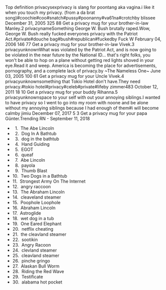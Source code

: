 Top definition privacysexprivacy is slang for poontang aka vagina.i like it when you touch my privacy. (from a da brat song)#coochie#coo#snatch#pussy#poonanny#va61na#crotchby blissee December 31, 2005 325 88 Get a privacy mug for your brother-in-law Manley.2 privacynameSomething George W. Bush brutally raped.Wow, George W. Bush really fucked everyones privacy with the Patriot Act.#private#douche bag#bush#republican#fuckedby Fuck W February 04, 2006 146 77 Get a privacy mug for your brother-in-law Vivek.3 privacyunknownWhat was violated by the Patriot Act, and is now going to be violated in the near future by the National ID... that's right folks, you won't be able to hop on a plane without getting red lights shoved in your eye.Read it and weep. America is becoming the place for advertisements, pornography, and a complete lack of privacy.by ~The Nameless One~ June 03, 2005 100 61 Get a privacy mug for your Uncle Vivek.4 privacyunknownsomething that Tokio Hotel don't have.They need privacy.#tokio hotel#privacy#celeb#private#lifeby zimmer483 October 12, 2011 18 10 Get a privacy mug for your buddy Rihanna.5 privacyunknownspace to your self with out your annoying siblings.I wanted to have privacy so I went to go into my room with noone and be alone without my annoying siblings because I had enough of them#i will become calmby jimiu December 07, 2017 5 3 Get a privacy mug for your papa Günter.Trending RN - September 11, 2018

*     1.  The Abe Lincoln
*     2.  Dog In A Bathtub
*     3.  dog in the bathtub
*     4.  Hand Guiding
*     5.  EGOT
*     6.  queaf
*     7.  Abe Lincoln
*     8.  payola
*     9.  Thumb Blast
*   10.  Two Dogs in a Bathtub
*   11.  Strongest Army On The Internet
*   12.  angry raccoon
*   13.  The Abraham Lincoln
*   14.  cleaveland steamer
*   15.  Poophole Loophole
*   16.  Abraham Lincoln
*   17.  Astroglide
*   18.  wet dog in a tub
*   19.  One Eared Elephant
*   20.  netflix cheating
*   21.  the cleavland steamer
*   22.  sootikin
*   23.  Angry Racoon
*   24.  clevland steamer
*   25.  cleavland steamer
*   26.  pinche gringo
*   27.  Alaskan Bull Worm
*   28.  Riding the Red Wave
*   29.  Testificate
*   30.  alabama hot pocket